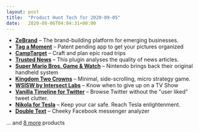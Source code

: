 ```yaml
---
layout: post
title:  "Product Hunt Tech for 2020-09-05"
date:   2020-09-06T04:04:31+00:00
---
```


* **[ZeBrand](https://www.producthunt.com/posts/zebrand?utm_campaign=producthunt-api&utm_medium=api-v2&utm_source=Application%3A+Daily+Digest+RSS+v2+%28ID%3A+29748%29)** – The brand-building platform for emerging businesses.
* **[Tag a Moment](https://www.producthunt.com/posts/tag-a-moment-1?utm_campaign=producthunt-api&utm_medium=api-v2&utm_source=Application%3A+Daily+Digest+RSS+v2+%28ID%3A+29748%29)** – Patent pending app to get your pictures organized
* **[CampTarget](https://www.producthunt.com/posts/camptarget?utm_campaign=producthunt-api&utm_medium=api-v2&utm_source=Application%3A+Daily+Digest+RSS+v2+%28ID%3A+29748%29)** – Craft and plan epic road trips
* **[Trusted News](https://www.producthunt.com/posts/trusted-news-3?utm_campaign=producthunt-api&utm_medium=api-v2&utm_source=Application%3A+Daily+Digest+RSS+v2+%28ID%3A+29748%29)** – This plugin analyses the quality of news articles.
* **[Super Mario Bros. Game & Watch](https://www.producthunt.com/posts/super-mario-bros-game-watch?utm_campaign=producthunt-api&utm_medium=api-v2&utm_source=Application%3A+Daily+Digest+RSS+v2+%28ID%3A+29748%29)** – Nintendo brings back their original handheld system
* **[Kingdom Two Crowns](https://www.producthunt.com/posts/kingdom-two-crowns?utm_campaign=producthunt-api&utm_medium=api-v2&utm_source=Application%3A+Daily+Digest+RSS+v2+%28ID%3A+29748%29)** – Minimal, side-scrolling, micro strategy game.
* **[WSISW by Intersect Labs](https://www.producthunt.com/posts/wsisw-by-intersect-labs?utm_campaign=producthunt-api&utm_medium=api-v2&utm_source=Application%3A+Daily+Digest+RSS+v2+%28ID%3A+29748%29)** – Know when to give up on a TV Show
* **[Vanilla Timeline for Twitter](https://www.producthunt.com/posts/vanilla-timeline-for-twitter?utm_campaign=producthunt-api&utm_medium=api-v2&utm_source=Application%3A+Daily+Digest+RSS+v2+%28ID%3A+29748%29)** – Browse Twitter without the "user liked" tweet clutter.
* **[Nikola for Tesla](https://www.producthunt.com/posts/nikola-for-tesla?utm_campaign=producthunt-api&utm_medium=api-v2&utm_source=Application%3A+Daily+Digest+RSS+v2+%28ID%3A+29748%29)** – Keep your car safe. Reach Tesla enlightenment.
* **[Double Text](https://www.producthunt.com/posts/double-text-2?utm_campaign=producthunt-api&utm_medium=api-v2&utm_source=Application%3A+Daily+Digest+RSS+v2+%28ID%3A+29748%29)** – Cheeky Facebook messenger analyzer

… and [8 more](https://www.producthunt.com/tech) products